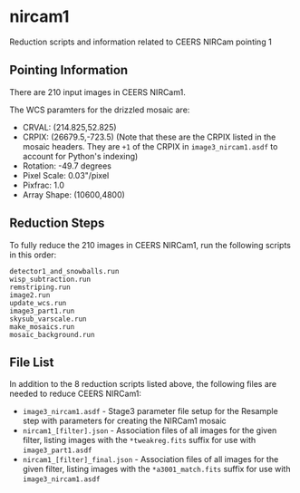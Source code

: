 # nircam1

Reduction scripts and information related to CEERS NIRCam pointing 1

## Pointing Information

There are 210 input images in CEERS NIRCam1. 

The WCS paramters for the drizzled mosaic are:

* CRVAL: (214.825,52.825)  
* CRPIX: (26679.5,-723.5)  (Note that these are the CRPIX listed in the mosaic
  headers. They are `+1` of the CRPIX in `image3_nircam1.asdf` to account for 
  Python's indexing)  
* Rotation: -49.7 degrees 
* Pixel Scale: 0.03"/pixel
* Pixfrac: 1.0
* Array Shape: (10600,4800)


## Reduction Steps

To fully reduce the 210 images in CEERS NIRCam1, run the following scripts
in this order:

```
detector1_and_snowballs.run
wisp_subtraction.run
remstriping.run
image2.run
update_wcs.run
image3_part1.run
skysub_varscale.run
make_mosaics.run
mosaic_background.run
```

## File List

In addition to the 8 reduction scripts listed above, the following files 
are needed to reduce CEERS NIRCam1:

* `image3_nircam1.asdf` - Stage3 parameter file setup for the Resample step
  with parameters for creating the NIRCam1 mosaic
* `nircam1_[filter].json` - Association files of all images for the given 
  filter, listing images with the `*tweakreg.fits` suffix for use with 
  `image3_part1.asdf`
* `nircam1_[filter]_final.json` - Association files of all images for the 
  given filter, listing images with the `*a3001_match.fits` suffix for use
  with `image3_nircam1.asdf`

